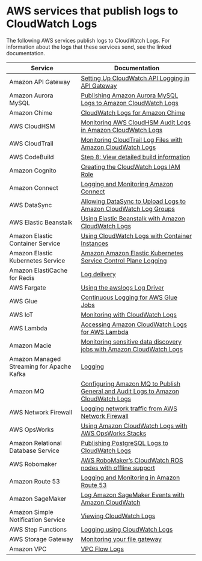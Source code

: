 # AWS services that publish logs to CloudWatch Logs<a name="aws-services-sending-logs"></a>

The following AWS services publish logs to CloudWatch Logs\. For information about the logs that these services send, see the linked documentation\.


| Service | Documentation | 
| --- | --- | 
|  Amazon API Gateway  |  [ Setting Up CloudWatch API Logging in API Gateway](https://docs.aws.amazon.com/apigateway/latest/developerguide/set-up-logging.html)  | 
|  Amazon Aurora MySQL  |  [ Publishing Amazon Aurora MySQL Logs to Amazon CloudWatch Logs](https://docs.aws.amazon.com/AmazonRDS/latest/AuroraUserGuide/AuroraMySQL.Integrating.CloudWatch.html)  | 
|  Amazon Chime  |  [ CloudWatch Logs for Amazon Chime](https://docs.aws.amazon.com/chime/latest/ag/monitoring-cloudwatch.html#cw-logs)  | 
|  AWS CloudHSM  |  [ Monitoring AWS CloudHSM Audit Logs in Amazon CloudWatch Logs](https://docs.aws.amazon.com/cloudhsm/latest/userguide/get-hsm-audit-logs-using-cloudwatch.html)  | 
|  AWS CloudTrail  |  [ Monitoring CloudTrail Log Files with Amazon CloudWatch Logs](https://docs.aws.amazon.com/awscloudtrail/latest/userguide/monitor-cloudtrail-log-files-with-cloudwatch-logs.html)  | 
|  AWS CodeBuild  |  [ Step 8: View detailed build information](https://docs.aws.amazon.com/codebuild/latest/userguide/getting-started-build-log-console.html)  | 
|  Amazon Cognito  |  [Creating the CloudWatch Logs IAM Role](https://docs.aws.amazon.com/cognito/latest/developerguide/cognito-user-pools-using-import-tool-cli-cloudwatch-iam-role.html)  | 
|  Amazon Connect  |  [Logging and Monitoring Amazon Connect](https://docs.aws.amazon.com/connect/latest/adminguide/logging-and-monitoring.html)  | 
|  AWS DataSync  |  [ Allowing DataSync to Upload Logs to Amazon CloudWatch Log Groups](https://docs.aws.amazon.com/datasync/latest/userguide/monitor-datasync.html#cloudwatchlogs)  | 
|  AWS Elastic Beanstalk  |  [ Using Elastic Beanstalk with Amazon CloudWatch Logs](https://docs.aws.amazon.com/elasticbeanstalk/latest/dg/AWSHowTo.cloudwatchlogs.html)  | 
|  Amazon Elastic Container Service  |  [ Using CloudWatch Logs with Container Instances](https://docs.aws.amazon.com/AmazonECS/latest/developerguide/using_cloudwatch_logs.html)  | 
|  Amazon Elastic Kubernetes Service  |  [ Amazon Amazon Elastic Kubernetes Service Control Plane Logging](https://docs.aws.amazon.com/eks/latest/userguide/control-plane-logs.html)  | 
|  Amazon ElastiCache for Redis  |  [ Log delivery](https://docs.aws.amazon.com/AmazonElastiCache/latest/red-ug/Log_Delivery.html)  | 
|  AWS Fargate  |  [ Using the awslogs Log Driver](https://docs.aws.amazon.com/AmazonECS/latest/developerguide/using_awslogs.html)  | 
|  AWS Glue  |  [ Continuous Logging for AWS Glue Jobs](https://docs.aws.amazon.com/glue/latest/dg/monitor-continuous-logging.html)  | 
|  AWS IoT  |  [Monitoring with CloudWatch Logs](https://docs.aws.amazon.com/iot/latest/developerguide/cloud-watch-logs.html)  | 
|  AWS Lambda  |  [ Accessing Amazon CloudWatch Logs for AWS Lambda](https://docs.aws.amazon.com/lambda/latest/dg/monitoring-cloudwatchlogs.html)  | 
|  Amazon Macie  |  [ Monitoring sensitive data discovery jobs with Amazon CloudWatch Logs](https://docs.aws.amazon.com/macie/latest/user/discovery-jobs-monitor-cw-logs.html)  | 
|  Amazon Managed Streaming for Apache Kafka  |  [ Logging](https://docs.aws.amazon.com/msk/latest/developerguide/msk-logging.html)  | 
|  Amazon MQ  |  [ Configuring Amazon MQ to Publish General and Audit Logs to Amazon CloudWatch Logs](https://docs.aws.amazon.com/amazon-mq/latest/developer-guide/security-logging-monitoring-configure-cloudwatch)  | 
|  AWS Network Firewall  |  [ Logging network traffic from AWS Network Firewall](https://docs.aws.amazon.com/network-firewall/latest/developerguide/firewall-logging.html)  | 
|  AWS OpsWorks  |  [ Using Amazon CloudWatch Logs with AWS OpsWorks Stacks](https://docs.aws.amazon.com/opsworks/latest/userguide/monitoring-cloudwatch-logs.html)  | 
|  Amazon Relational Database Service  |  [ Publishing PostgreSQL Logs to CloudWatch Logs](https://docs.aws.amazon.com/AmazonRDS/latest/UserGuide/USER_LogAccess.Concepts.PostgreSQL.html#USER_LogAccess.PostgreSQL.PublishtoCloudWatchLogs)  | 
|  AWS Robomaker  |  [AWS RoboMaker’s CloudWatch ROS nodes with offline support](https://aws.amazon.com/blogs/opensource/robomaker-cloudwatch-ros-nodes-offline-support/)  | 
|  Amazon Route 53  |  [ Logging and Monitoring in Amazon Route 53](https://docs.aws.amazon.com/Route53/latest/DeveloperGuide/logging-monitoring.html)  | 
|  Amazon SageMaker  |  [ Log Amazon SageMaker Events with Amazon CloudWatch](https://docs.aws.amazon.com/sagemaker/latest/dg/logging-cloudwatch.html)  | 
|  Amazon Simple Notification Service  |  [ Viewing CloudWatch Logs](https://docs.aws.amazon.com/sns/latest/dg/sms_stats_cloudwatch.html#sns-viewing-cloudwatch-logs)  | 
|  AWS Step Functions  |  [ Logging using CloudWatch Logs](https://docs.aws.amazon.com/step-functions/latest/dg/cw-logs.html)  | 
|  AWS Storage Gateway  |  [ Monitoring your file gateway](https://docs.aws.amazon.com/storagegateway/latest/userguide/monitoring-file-gateway.html)  | 
|  Amazon VPC  |  [VPC Flow Logs](https://docs.aws.amazon.com/vpc/latest/userguide/flow-logs.html)  | 